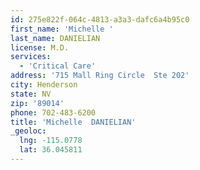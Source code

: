 ```yaml
---
id: 275e822f-064c-4813-a3a3-dafc6a4b95c0
first_name: 'Michelle '
last_name: DANIELIAN
license: M.D.
services:
  - 'Critical Care'
address: '715 Mall Ring Circle  Ste 202'
city: Henderson
state: NV
zip: '89014'
phone: 702-483-6200
title: 'Michelle  DANIELIAN'
_geoloc:
  lng: -115.0778
  lat: 36.045811
---
```


